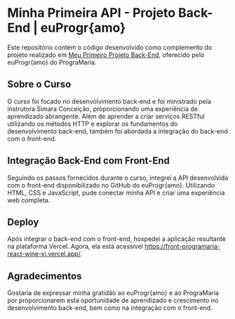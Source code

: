 # Minha Primeira API - Projeto Back-End | euProgr{amo}

Este repositório contém o código desenvolvido como complemento do projeto realizado em [Meu Primeiro Projeto Back-End](https://github.com/ltsilva23/meu-primeiro-projeto-back-end), oferecido pelo euProgr{amo} do PrograMaria.
## Sobre o Curso

O curso foi focado no desenvolvimento back-end e foi ministrado pela instrutora Simara Conceição, proporcionando uma experiência de aprendizado abrangente. Além de aprender a criar serviços RESTful utilizando os métodos HTTP e explorar os fundamentos do desenvolvimento back-end, também foi abordada a integração do back-end com o front-end.

## Integração Back-End com Front-End

Seguindo os passos fornecidos durante o curso, integrei a API desenvolvida com o front-end disponibilizado no GitHub do euProgr{amo}. Utilizando HTML, CSS e JavaScript, pude conectar minha API e criar uma experiência web completa.

## Deploy

Após integrar o back-end com o front-end, hospedei a aplicação resultante na plataforma Vercel. Agora, ela está acessível https://front-programaria-react-wine-xi.vercel.app/.

## Agradecimentos

Gostaria de expressar minha gratidão ao euProgr{amo} e ao PrograMaria por proporcionarem esta oportunidade de aprendizado e crescimento no desenvolvimento back-end, bem como na integração com o front-end.
